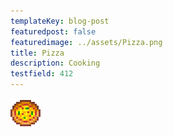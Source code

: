 ```yaml
---
templateKey: blog-post
featuredpost: false
featuredimage: ../assets/Pizza.png
title: Pizza
description: Cooking
testfield: 412
---
```

![Pizza](../assets/Pizza.png)